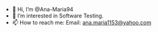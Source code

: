 - 👋 Hi, I’m @Ana-Maria94
- 👀 I’m interested in Software Testing.
- 📫 How to reach me: 
Email: ana.maria1153@yahoo.com
<!---
Ana-Maria94/Ana-Maria94 is a ✨ special ✨ repository because its `README.md` (this file) appears on your GitHub profile.
You can click the Preview link to take a look at your changes.
--->
